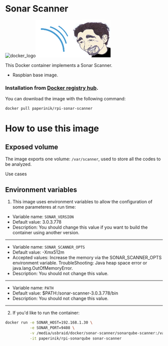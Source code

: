 # Sonar Scanner

![docker_logo](https://raw.githubusercontent.com/brunocantisano/rpi-sonarqube/master/files/docker.png)![docker_sonar_scanner_logo](https://raw.githubusercontent.com/brunocantisano/rpi-sonar-scanner/master/files/logo-sonar-scanner.png)![docker_paperinik_logo](https://raw.githubusercontent.com/brunocantisano/rpi-sonar-scanner/master/files/docker_paperinik_120x120.png)

This Docker container implements a Sonar Scanner.

 * Raspbian base image.
 
### Installation from [Docker registry hub](https://registry.hub.docker.com/u/paperinik/rpi-sonar-scanner/).

You can download the image with the following command:

```bash
docker pull paperinik/rpi-sonar-scanner
```

# How to use this image

Exposed volume
----

The image exports one volume: `/var/scanner`, used to store all the codes to be analyzed.

Use cases

Environment variables
----

1) This image uses environment variables to allow the configuration of some parameteres at run time:

* Variable name: `SONAR_VERSION`
* Default value: 3.0.3.778
* Description: You should change this value if you want to build the container using another version.
----

* Variable name: `SONAR_SCANNER_OPTS`
* Default value: -Xmx512m
* Accepted values: Increase the memory via the SONAR_SCANNER_OPTS environment variable. TroubleShooting: Java heap space error or java.lang.OutOfMemoryError.
* Description: You should not change this value.
----

* Variable name: `PATH`
* Default value: $PATH:/sonar-scanner-3.0.3.778/bin
* Description: You should not change this value.
----

2) If you'd like to run the container:
```bash
docker run -e SONAR_HOST=192.168.1.30 \
           -e SONAR_PORT=9408 \
           -v /media/usbraid/docker/sonar-scanner/sonarqube-scanner:/var/scanner \
           -it paperinik/rpi-sonarqube sonar-scanner
```